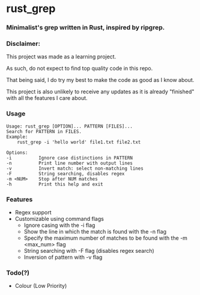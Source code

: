 # rust\_grep

### Minimalist's grep written in Rust, inspired by ripgrep.

### Disclaimer:

This project was made as a learning project.

As such, do not expect to find top quality code in this repo.

That being said, I do try my best to make the code as good as I know about.

This project is also unlikely to receive any updates as it is already "finished" with all the features I care about.

### Usage
```
Usage: rust_grep [OPTION]... PATTERN [FILES]...
Search for PATTERN in FILES.
Example:
    rust_grep -i 'hello world' file1.txt file2.txt

Options:
-i          Ignore case distinctions in PATTERN
-n          Print line number with output lines
-v          Invert match: select non-matching lines
-F          String searching, disables regex
-m <NUM>    Stop after NUM matches
-h          Print this help and exit
```

### Features
+ Regex support
+ Customizable using command flags
    + Ignore casing with the -i flag
    + Show the line in which the match is found with the -n flag
    + Specify the maximum number of matches to be found with the -m <max\_num> flag
    + String searching with -F flag (disables regex search)
    + Inversion of pattern with -v flag

### Todo(?)
+ Colour (Low Priority)
